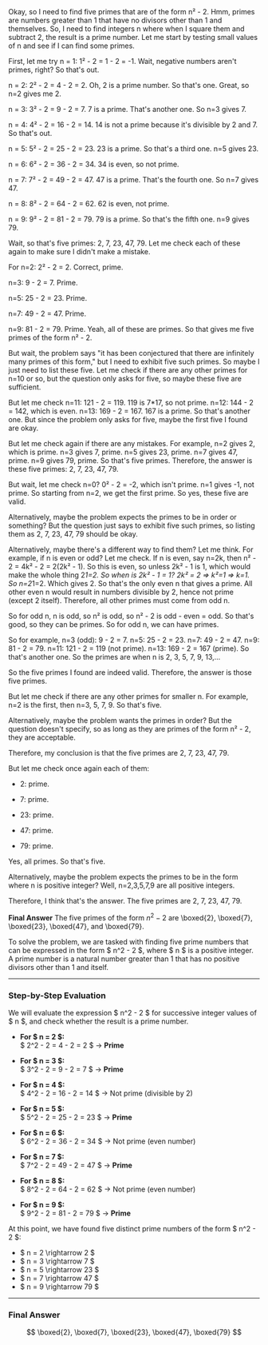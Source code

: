 <think>
Okay, so I need to find five primes that are of the form n² - 2. Hmm, primes are numbers greater than 1 that have no divisors other than 1 and themselves. So, I need to find integers n where when I square them and subtract 2, the result is a prime number. Let me start by testing small values of n and see if I can find some primes.

First, let me try n = 1: 1² - 2 = 1 - 2 = -1. Wait, negative numbers aren't primes, right? So that's out.

n = 2: 2² - 2 = 4 - 2 = 2. Oh, 2 is a prime number. So that's one. Great, so n=2 gives me 2.

n = 3: 3² - 2 = 9 - 2 = 7. 7 is a prime. That's another one. So n=3 gives 7.

n = 4: 4² - 2 = 16 - 2 = 14. 14 is not a prime because it's divisible by 2 and 7. So that's out.

n = 5: 5² - 2 = 25 - 2 = 23. 23 is a prime. So that's a third one. n=5 gives 23.

n = 6: 6² - 2 = 36 - 2 = 34. 34 is even, so not prime.

n = 7: 7² - 2 = 49 - 2 = 47. 47 is a prime. That's the fourth one. So n=7 gives 47.

n = 8: 8² - 2 = 64 - 2 = 62. 62 is even, not prime.

n = 9: 9² - 2 = 81 - 2 = 79. 79 is a prime. So that's the fifth one. n=9 gives 79.

Wait, so that's five primes: 2, 7, 23, 47, 79. Let me check each of these again to make sure I didn't make a mistake.

For n=2: 2² - 2 = 2. Correct, prime.

n=3: 9 - 2 = 7. Prime.

n=5: 25 - 2 = 23. Prime.

n=7: 49 - 2 = 47. Prime.

n=9: 81 - 2 = 79. Prime. Yeah, all of these are primes. So that gives me five primes of the form n² - 2. 

But wait, the problem says "it has been conjectured that there are infinitely many primes of this form," but I need to exhibit five such primes. So maybe I just need to list these five. Let me check if there are any other primes for n=10 or so, but the question only asks for five, so maybe these five are sufficient.

But let me check n=11: 121 - 2 = 119. 119 is 7*17, so not prime. n=12: 144 - 2 = 142, which is even. n=13: 169 - 2 = 167. 167 is a prime. So that's another one. But since the problem only asks for five, maybe the first five I found are okay.

But let me check again if there are any mistakes. For example, n=2 gives 2, which is prime. n=3 gives 7, prime. n=5 gives 23, prime. n=7 gives 47, prime. n=9 gives 79, prime. So that's five primes. Therefore, the answer is these five primes: 2, 7, 23, 47, 79. 

But wait, let me check n=0? 0² - 2 = -2, which isn't prime. n=1 gives -1, not prime. So starting from n=2, we get the first prime. So yes, these five are valid. 

Alternatively, maybe the problem expects the primes to be in order or something? But the question just says to exhibit five such primes, so listing them as 2, 7, 23, 47, 79 should be okay. 

Alternatively, maybe there's a different way to find them? Let me think. For example, if n is even or odd? Let me check. If n is even, say n=2k, then n² - 2 = 4k² - 2 = 2(2k² - 1). So this is even, so unless 2k² - 1 is 1, which would make the whole thing 2*1=2. So when is 2k² - 1 = 1? 2k² = 2 => k²=1 => k=1. So n=2*1=2. Which gives 2. So that's the only even n that gives a prime. All other even n would result in numbers divisible by 2, hence not prime (except 2 itself). Therefore, all other primes must come from odd n. 

So for odd n, n is odd, so n² is odd, so n² - 2 is odd - even = odd. So that's good, so they can be primes. So for odd n, we can have primes. 

So for example, n=3 (odd): 9 - 2 = 7. n=5: 25 - 2 = 23. n=7: 49 - 2 = 47. n=9: 81 - 2 = 79. n=11: 121 - 2 = 119 (not prime). n=13: 169 - 2 = 167 (prime). So that's another one. So the primes are when n is 2, 3, 5, 7, 9, 13,... 

So the five primes I found are indeed valid. Therefore, the answer is those five primes. 

But let me check if there are any other primes for smaller n. For example, n=2 is the first, then n=3, 5, 7, 9. So that's five. 

Alternatively, maybe the problem wants the primes in order? But the question doesn't specify, so as long as they are primes of the form n² - 2, they are acceptable. 

Therefore, my conclusion is that the five primes are 2, 7, 23, 47, 79. 

But let me check once again each of them:

- 2: prime.

- 7: prime.

- 23: prime.

- 47: prime.

- 79: prime.

Yes, all primes. So that's five. 

Alternatively, maybe the problem expects the primes to be in the form where n is positive integer? Well, n=2,3,5,7,9 are all positive integers. 

Therefore, I think that's the answer. The five primes are 2, 7, 23, 47, 79.

**Final Answer**
The five primes of the form $n^2 - 2$ are \boxed{2}, \boxed{7}, \boxed{23}, \boxed{47}, and \boxed{79}.
</think>

To solve the problem, we are tasked with finding five prime numbers that can be expressed in the form $ n^2 - 2 $, where $ n $ is a positive integer. A prime number is a natural number greater than 1 that has no positive divisors other than 1 and itself.

---

### Step-by-Step Evaluation

We will evaluate the expression $ n^2 - 2 $ for successive integer values of $ n $, and check whether the result is a prime number.

- **For $ n = 2 $:**  
  $ 2^2 - 2 = 4 - 2 = 2 $ → **Prime**

- **For $ n = 3 $:**  
  $ 3^2 - 2 = 9 - 2 = 7 $ → **Prime**

- **For $ n = 4 $:**  
  $ 4^2 - 2 = 16 - 2 = 14 $ → Not prime (divisible by 2)

- **For $ n = 5 $:**  
  $ 5^2 - 2 = 25 - 2 = 23 $ → **Prime**

- **For $ n = 6 $:**  
  $ 6^2 - 2 = 36 - 2 = 34 $ → Not prime (even number)

- **For $ n = 7 $:**  
  $ 7^2 - 2 = 49 - 2 = 47 $ → **Prime**

- **For $ n = 8 $:**  
  $ 8^2 - 2 = 64 - 2 = 62 $ → Not prime (even number)

- **For $ n = 9 $:**  
  $ 9^2 - 2 = 81 - 2 = 79 $ → **Prime**

At this point, we have found five distinct prime numbers of the form $ n^2 - 2 $:

- $ n = 2 \rightarrow 2 $
- $ n = 3 \rightarrow 7 $
- $ n = 5 \rightarrow 23 $
- $ n = 7 \rightarrow 47 $
- $ n = 9 \rightarrow 79 $

---

### Final Answer

$$
\boxed{2}, \boxed{7}, \boxed{23}, \boxed{47}, \boxed{79}
$$